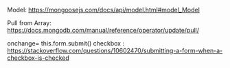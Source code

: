 Model: https://mongoosejs.com/docs/api/model.html#model_Model

Pull from Array: https://docs.mongodb.com/manual/reference/operator/update/pull/

onchange= this.form.submit() checkbox : https://stackoverflow.com/questions/10602470/submitting-a-form-when-a-checkbox-is-checked